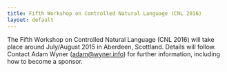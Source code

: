 ```yaml
---
title: Fifth Workshop on Controlled Natural Language (CNL 2016)
layout: default
---
```


The Fifth Workshop on Controlled Natural Language (CNL 2016) will take place
around July/August 2015 in Aberdeen, Scottland. Details will follow. Contact
Adam Wyner (adam@wyner.info) for further information, including how to become a
sponsor.

